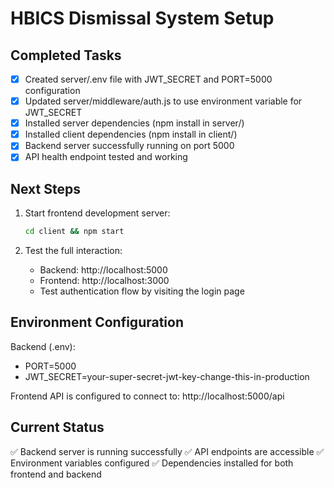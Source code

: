 # HBICS Dismissal System Setup

## Completed Tasks
- [x] Created server/.env file with JWT_SECRET and PORT=5000 configuration
- [x] Updated server/middleware/auth.js to use environment variable for JWT_SECRET
- [x] Installed server dependencies (npm install in server/)
- [x] Installed client dependencies (npm install in client/)
- [x] Backend server successfully running on port 5000
- [x] API health endpoint tested and working

## Next Steps
1. Start frontend development server:
   ```bash
   cd client && npm start
   ```

2. Test the full interaction:
   - Backend: http://localhost:5000
   - Frontend: http://localhost:3000
   - Test authentication flow by visiting the login page

## Environment Configuration
Backend (.env):
- PORT=5000
- JWT_SECRET=your-super-secret-jwt-key-change-this-in-production

Frontend API is configured to connect to: http://localhost:5000/api

## Current Status
✅ Backend server is running successfully
✅ API endpoints are accessible
✅ Environment variables configured
✅ Dependencies installed for both frontend and backend
